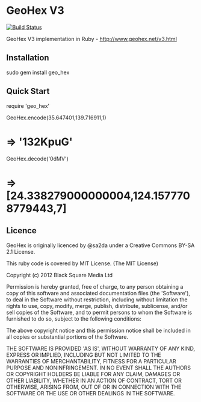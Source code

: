 # GeoHex V3

[![Build Status](https://travis-ci.org/bsm/geo_hex.png?branch=master)](https://travis-ci.org/bsm/geo_hex)

GeoHex V3 implementation in Ruby - http://www.geohex.net/v3.html

## Installation

   sudo gem install geo_hex

## Quick Start

   require 'geo_hex'

   GeoHex.encode(35.647401,139.716911,1)
   # => '132KpuG'

   GeoHex.decode('0dMV')
   # => [24.338279000000004,124.1577708779443,7]

## Licence

  GeoHex is originally licenced by @sa2da under a Creative Commons BY-SA 2.1
  License.

  This ruby code is covered by MIT License.
  (The MIT License)

  Copyright (c) 2012 Black Square Media Ltd

  Permission is hereby granted, free of charge, to any person obtaining
  a copy of this software and associated documentation files (the
  'Software'), to deal in the Software without restriction, including
  without limitation the rights to use, copy, modify, merge, publish,
  distribute, sublicense, and/or sell copies of the Software, and to
  permit persons to whom the Software is furnished to do so, subject to
  the following conditions:

  The above copyright notice and this permission notice shall be
  included in all copies or substantial portions of the Software.

  THE SOFTWARE IS PROVIDED 'AS IS', WITHOUT WARRANTY OF ANY KIND,
  EXPRESS OR IMPLIED, INCLUDING BUT NOT LIMITED TO THE WARRANTIES OF
  MERCHANTABILITY, FITNESS FOR A PARTICULAR PURPOSE AND NONINFRINGEMENT.
  IN NO EVENT SHALL THE AUTHORS OR COPYRIGHT HOLDERS BE LIABLE FOR ANY
  CLAIM, DAMAGES OR OTHER LIABILITY, WHETHER IN AN ACTION OF CONTRACT,
  TORT OR OTHERWISE, ARISING FROM, OUT OF OR IN CONNECTION WITH THE
  SOFTWARE OR THE USE OR OTHER DEALINGS IN THE SOFTWARE.
